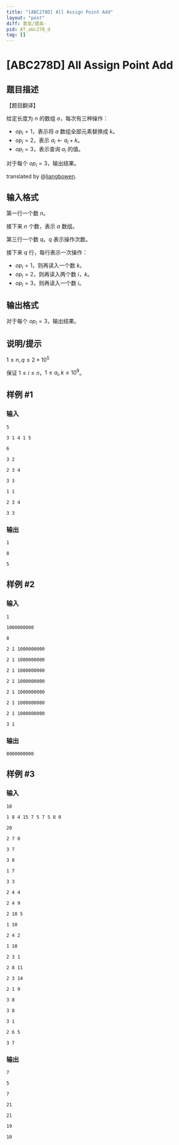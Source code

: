 ```yaml
---
title: "[ABC278D] All Assign Point Add"
layout: "post"
diff: 普及/提高-
pid: AT_abc278_d
tag: []
---
```


# [ABC278D] All Assign Point Add

## 题目描述

【题目翻译】

给定长度为 $n$ 的数组 $a$，每次有三种操作：

+ $op_i = 1$，表示将 $a$ 数组全部元素替换成 $k$。
+ $op_i = 2$，表示 $a_i \gets a_i + k$。
+ $op_i = 3$，表示查询 $a_i$ 的值。

对于每个 $op_i = 3$，输出结果。

translated by @[liangbowen](https://www.luogu.com.cn/user/367488).

## 输入格式

第一行一个数 $n$。

接下来 $n$ 个数，表示 $a$ 数组。

第三行一个数 $q$。$q$ 表示操作次数。

接下来 $q$ 行，每行表示一次操作：

+ $op_i = 1$，则再读入一个数 $k$。
+ $op_i = 2$，则再读入两个数 $i$，$k$。
+ $op_i = 3$，则再读入一个数 $i$。

## 输出格式

对于每个 $op_i = 3$，输出结果。

## 说明/提示

$1 \le n, q \le 2 \times 10^5$

保证 $1 \le i \le n$，$1 \le a_i, k \le 10^9$。

## 样例 #1

### 输入

```
5
3 1 4 1 5
6
3 2
2 3 4
3 3
1 1
2 3 4
3 3
```

### 输出

```
1
8
5
```

## 样例 #2

### 输入

```
1
1000000000
8
2 1 1000000000
2 1 1000000000
2 1 1000000000
2 1 1000000000
2 1 1000000000
2 1 1000000000
2 1 1000000000
3 1
```

### 输出

```
8000000000
```

## 样例 #3

### 输入

```
10
1 8 4 15 7 5 7 5 8 0
20
2 7 0
3 7
3 8
1 7
3 3
2 4 4
2 4 9
2 10 5
1 10
2 4 2
1 10
2 3 1
2 8 11
2 3 14
2 1 9
3 8
3 8
3 1
2 6 5
3 7
```

### 输出

```
7
5
7
21
21
19
10
```

